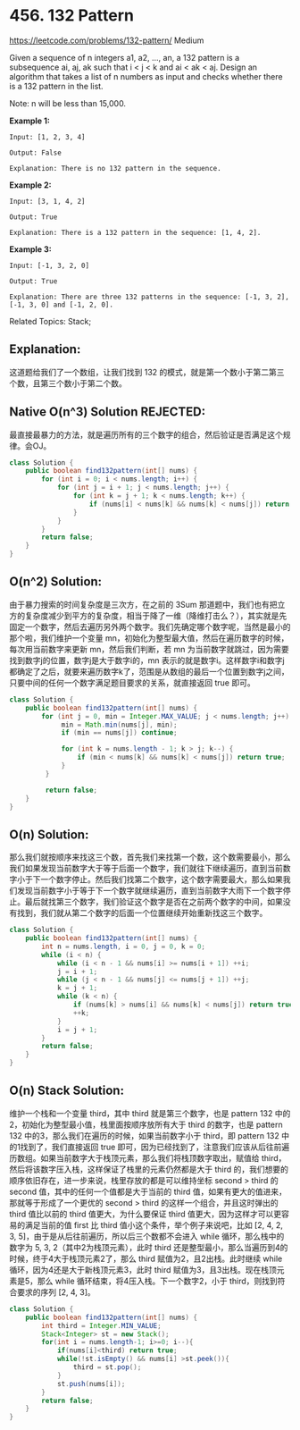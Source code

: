 # 456. 132 Pattern
<https://leetcode.com/problems/132-pattern/>
Medium

Given a sequence of n integers a1, a2, ..., an, a 132 pattern is a subsequence ai, aj, ak such that i < j < k and ai < ak < aj. Design an algorithm that takes a list of n numbers as input and checks whether there is a 132 pattern in the list.

Note: n will be less than 15,000.

**Example 1:**

    Input: [1, 2, 3, 4]

    Output: False

    Explanation: There is no 132 pattern in the sequence.

**Example 2:**

    Input: [3, 1, 4, 2]

    Output: True

    Explanation: There is a 132 pattern in the sequence: [1, 4, 2].

**Example 3:**

    Input: [-1, 3, 2, 0]

    Output: True

    Explanation: There are three 132 patterns in the sequence: [-1, 3, 2], [-1, 3, 0] and [-1, 2, 0].

Related Topics: Stack;


## Explanation: 

这道题给我们了一个数组，让我们找到 132 的模式，就是第一个数小于第二第三个数，且第三个数小于第二个数。

## Native O(n^3) Solution REJECTED: 
最直接最暴力的方法，就是遍历所有的三个数字的组合，然后验证是否满足这个规律。会OJ。

```java
class Solution {
    public boolean find132pattern(int[] nums) {
        for (int i = 0; i < nums.length; i++) {
            for (int j = i + 1; j < nums.length; j++) {
                for (int k = j + 1; k < nums.length; k++) {
                    if (nums[i] < nums[k] && nums[k] < nums[j]) return true;
                }
            }
        }
        return false;
    }
}
```

## O(n^2) Solution: 

由于暴力搜索的时间复杂度是三次方，在之前的 3Sum 那道题中，我们也有把立方的复杂度减少到平方的复杂度，相当于降了一维（降维打击么？），其实就是先固定一个数字，然后去遍历另外两个数字。我们先确定哪个数字呢，当然是最小的那个啦，我们维护一个变量 mn，初始化为整型最大值，然后在遍历数字的时候，每次用当前数字来更新 mn，然后我们判断，若 mn 为当前数字就跳过，因为需要找到数字j的位置，数字j是大于数字i的，mn 表示的就是数字i。这样数字i和数字j都确定了之后，就要来遍历数字k了，范围是从数组的最后一个位置到数字j之间，只要中间的任何一个数字满足题目要求的关系，就直接返回 true 即可。

```java
class Solution {
    public boolean find132pattern(int[] nums) {
        for (int j = 0, min = Integer.MAX_VALUE; j < nums.length; j++) {
             min = Math.min(nums[j], min);
             if (min == nums[j]) continue;

             for (int k = nums.length - 1; k > j; k--) {
                 if (min < nums[k] && nums[k] < nums[j]) return true;
             }
         }

         return false;
    }
}
```

## O(n) Solution: 
那么我们就按顺序来找这三个数，首先我们来找第一个数，这个数需要最小，那么我们如果发现当前数字大于等于后面一个数字，我们就往下继续遍历，直到当前数字小于下一个数字停止。然后我们找第二个数字，这个数字需要最大，那么如果我们发现当前数字小于等于下一个数字就继续遍历，直到当前数字大雨下一个数字停止。最后就找第三个数字，我们验证这个数字是否在之前两个数字的中间，如果没有找到，我们就从第二个数字的后面一个位置继续开始重新找这三个数字。

```java
class Solution {
    public boolean find132pattern(int[] nums) {
        int n = nums.length, i = 0, j = 0, k = 0;
        while (i < n) {
            while (i < n - 1 && nums[i] >= nums[i + 1]) ++i;
            j = i + 1;
            while (j < n - 1 && nums[j] <= nums[j + 1]) ++j;
            k = j + 1;
            while (k < n) {
                if (nums[k] > nums[i] && nums[k] < nums[j]) return true;
                ++k;
            }
            i = j + 1;
        }
        return false;
    }
}
```

## O(n) Stack Solution: 

维护一个栈和一个变量 third，其中 third 就是第三个数字，也是 pattern 132 中的2，初始化为整型最小值，栈里面按顺序放所有大于 third 的数字，也是 pattern 132 中的3，那么我们在遍历的时候，如果当前数字小于 third，即 pattern 132 中的1找到了，我们直接返回 true 即可，因为已经找到了，注意我们应该从后往前遍历数组。如果当前数字大于栈顶元素，那么我们将栈顶数字取出，赋值给 third，然后将该数字压入栈，这样保证了栈里的元素仍然都是大于 third 的，我们想要的顺序依旧存在，进一步来说，栈里存放的都是可以维持坐标 second > third 的 second 值，其中的任何一个值都是大于当前的 third 值，如果有更大的值进来，那就等于形成了一个更优的 second > third 的这样一个组合，并且这时弹出的 third 值比以前的 third 值更大，为什么要保证 third 值更大，因为这样才可以更容易的满足当前的值 first 比 third 值小这个条件，举个例子来说吧，比如 [2, 4, 2, 3, 5]，由于是从后往前遍历，所以后三个数都不会进入 while 循环，那么栈中的数字为 5, 3, 2（其中2为栈顶元素），此时 third 还是整型最小，那么当遍历到4的时候，终于4大于栈顶元素2了，那么 third 赋值为2，且2出栈。此时继续 while 循环，因为4还是大于新栈顶元素3，此时 third 赋值为3，且3出栈。现在栈顶元素是5，那么 while 循环结束，将4压入栈。下一个数字2，小于 third，则找到符合要求的序列 [2, 4, 3]。

```java
class Solution {
    public boolean find132pattern(int[] nums) {
        int third = Integer.MIN_VALUE;
        Stack<Integer> st = new Stack();
        for(int i = nums.length-1; i>=0; i--){
            if(nums[i]<third) return true;
            while(!st.isEmpty() && nums[i] >st.peek()){
                third = st.pop();
            }
            st.push(nums[i]);
        }
        return false;
    }
}
```